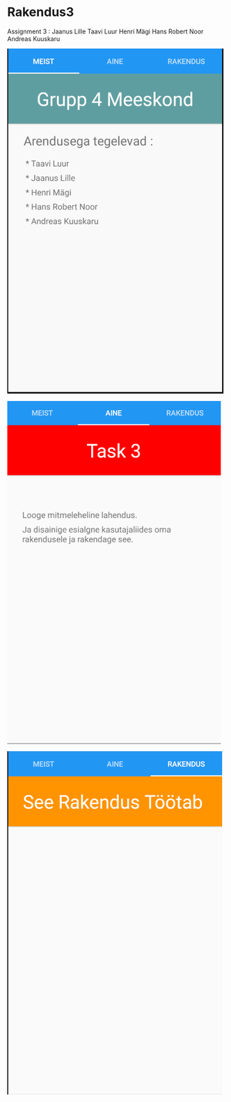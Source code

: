 # Rakendus3

Assignment 3 : Jaanus Lille Taavi Luur Henri Mägi Hans Robert Noor Andreas Kuuskaru

![](img/1.png)

![](img/2.png)

![](img/3.png)
